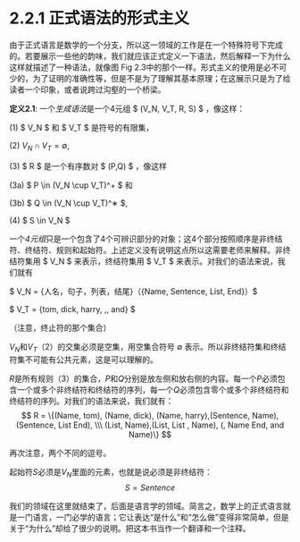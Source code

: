 # 2.2.1 正式语法的形式主义

由于正式语言是数学的一个分支，所以这一领域的工作是在一个特殊符号下完成的。若要展示一些他的韵味，我们就应该正式定义一下语法，然后解释一下为什么这样就描述了一种语法，就像图 Fig 2.3中的那个一样。形式主义的使用是必不可少的，为了证明的准确性等，但是不是为了理解其基本原理；在这展示只是为了给读者一个印象，或者说跨过沟壑的一个桥梁。

**定义2.1**: 一个*生成语法*是一个4元组 $ (V_N, V_T, R, S) $ ，像这样：

(1) $ V_N $ 和 $ V_T $ 是符号的有限集，

(2) $V_N \cap V_T = \emptyset$,

(3) $ R $ 是一个有序数对 $ (P,Q) $ ，像这样

   (3a) $ P \in (V_N \cup V_T)^+ $ 和

   (3b) $ Q \in (V_N \cup V_T)^∗ $,

(4) $ S \in V_N $

一个*4元组*只是一个包含了4个可辨识部分的对象；这4个部分按照顺序是非终结符、终结符、规则和起始符。上述定义没有说明这点所以这需要老师来解释。非终结符集用 $ V_N $ 来表示，终结符集用 $ V_T $ 来表示。对我们的语法来说，我们就有

$ V_N = \{人名，句子，列表，结尾\}（\{Name, Sentence, List, End\}）$

$ V_T = \{tom, dick, harry, ,, and\} $

（注意，终止符的那个集合）

$V_N$和$V_T$（2）的交集必须是空集，用空集合符号 $\emptyset$ 表示。所以非终结符集和终结符集不可能有公共元素，这是可以理解的。

*R*是所有规则（3）的集合，*P*和*Q*分别是放左侧和放右侧的内容。每一个*P*必须包含一个或多个非终结符和终结符的序列，每一个*Q*必须包含零个或多个非终结符和终结符的序列。对我们的语法来说，我们就有：
$$
   R = \{(Name, tom), (Name, dick), (Name, harry),(Sentence, Name), (Sentence, List End), \\\ (List, Name),(List, List , Name), (, Name End, and Name)\}
$$

再次注意，两个不同的逗号。

起始符$S$必须是$V_N$里面的元素，也就是说必须是非终结符：
$$
   S = Sentence
$$

我们的领域在这里就结束了，后面是语言学的领域。简言之，数学上的正式语言就是一门语言，一门必学的语言；它让表达“是什么”和“怎么做”变得非常简单，但是关于“为什么”却给了很少的说明。把这本书当作一个翻译和一个注释。
